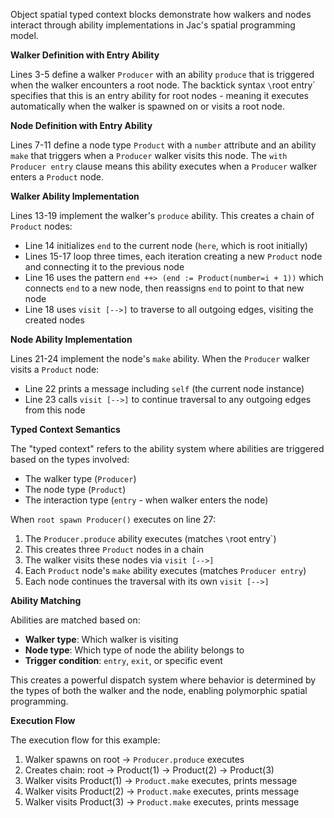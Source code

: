 Object spatial typed context blocks demonstrate how walkers and nodes interact through ability implementations in Jac's spatial programming model.

**Walker Definition with Entry Ability**

Lines 3-5 define a walker `Producer` with an ability `produce` that is triggered when the walker encounters a root node. The backtick syntax `\`root entry` specifies that this is an entry ability for root nodes - meaning it executes automatically when the walker is spawned on or visits a root node.

**Node Definition with Entry Ability**

Lines 7-11 define a node type `Product` with a `number` attribute and an ability `make` that triggers when a `Producer` walker visits this node. The `with Producer entry` clause means this ability executes when a `Producer` walker enters a `Product` node.

**Walker Ability Implementation**

Lines 13-19 implement the walker's `produce` ability. This creates a chain of `Product` nodes:
- Line 14 initializes `end` to the current node (`here`, which is root initially)
- Lines 15-17 loop three times, each iteration creating a new `Product` node and connecting it to the previous node
- Line 16 uses the pattern `end ++> (end := Product(number=i + 1))` which connects `end` to a new node, then reassigns `end` to point to that new node
- Line 18 uses `visit [-->]` to traverse to all outgoing edges, visiting the created nodes

**Node Ability Implementation**

Lines 21-24 implement the node's `make` ability. When the `Producer` walker visits a `Product` node:
- Line 22 prints a message including `self` (the current node instance)
- Line 23 calls `visit [-->]` to continue traversal to any outgoing edges from this node

**Typed Context Semantics**

The "typed context" refers to the ability system where abilities are triggered based on the types involved:
- The walker type (`Producer`)
- The node type (`Product`)
- The interaction type (`entry` - when walker enters the node)

When `root spawn Producer()` executes on line 27:
1. The `Producer.produce` ability executes (matches `\`root entry`)
2. This creates three `Product` nodes in a chain
3. The walker visits these nodes via `visit [-->]`
4. Each `Product` node's `make` ability executes (matches `Producer entry`)
5. Each node continues the traversal with its own `visit [-->]`

**Ability Matching**

Abilities are matched based on:
- **Walker type**: Which walker is visiting
- **Node type**: Which type of node the ability belongs to
- **Trigger condition**: `entry`, `exit`, or specific event

This creates a powerful dispatch system where behavior is determined by the types of both the walker and the node, enabling polymorphic spatial programming.

**Execution Flow**

The execution flow for this example:
1. Walker spawns on root → `Producer.produce` executes
2. Creates chain: root → Product(1) → Product(2) → Product(3)
3. Walker visits Product(1) → `Product.make` executes, prints message
4. Walker visits Product(2) → `Product.make` executes, prints message
5. Walker visits Product(3) → `Product.make` executes, prints message
